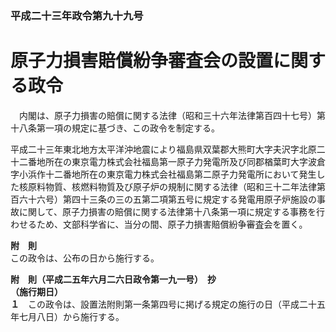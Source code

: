 ### 平成二十三年政令第九十九号  
# 原子力損害賠償紛争審査会の設置に関する政令  
　内閣は、原子力損害の賠償に関する法律（昭和三十六年法律第百四十七号）第十八条第一項の規定に基づき、この政令を制定する。  
  
平成二十三年東北地方太平洋沖地震により福島県双葉郡大熊町大字夫沢字北原二十二番地所在の東京電力株式会社福島第一原子力発電所及び同郡楢葉町大字波倉字小浜作十二番地所在の東京電力株式会社福島第二原子力発電所において発生した核原料物質、核燃料物質及び原子炉の規制に関する法律（昭和三十二年法律第百六十六号）第四十三条の三の五第二項第五号に規定する発電用原子炉施設の事故に関して、原子力損害の賠償に関する法律第十八条第一項に規定する事務を行わせるため、文部科学省に、当分の間、原子力損害賠償紛争審査会を置く。  
  
**附　則**  
この政令は、公布の日から施行する。  
  
**附　則（平成二五年六月二六日政令第一九一号）　抄**  
**（施行期日）**  
**１**　この政令は、設置法附則第一条第四号に掲げる規定の施行の日（平成二十五年七月八日）から施行する。  
  
